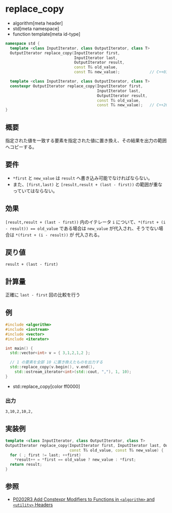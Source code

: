 # replace_copy
* algorithm[meta header]
* std[meta namespace]
* function template[meta id-type]

```cpp
namespace std {
  template <class InputIterator, class OutputIterator, class T>
  OutputIterator replace_copy(InputIterator first,
                              InputIterator last,
                              OutputIterator result,
                              const T& old_value,
                              const T& new_value);             // C++03

  template <class InputIterator, class OutputIterator, class T>
  constexpr OutputIterator replace_copy(InputIterator first,
                                        InputIterator last,
                                        OutputIterator result,
                                        const T& old_value,
                                        const T& new_value);   // C++20
}
```

## 概要
指定された値を一致する要素を指定された値に置き換え、その結果を出力の範囲へコピーする。


## 要件
- `*first` と `new_value` は `result` へ書き込み可能でなければならない。
- また、`[first,last)` と `[result,result + (last - first))` の範囲が重なっていてはならない。


## 効果
`[result,result + (last - first))` 内のイテレータ `i` について、`*(first + (i - result)) == old_value` である場合は `new_value` が代入され、そうでない場合は `*(first + (i - result))` が 代入される。


## 戻り値
`result + (last - first)`


## 計算量
正確に `last - first` 回の比較を行う


## 例
```cpp example
#include <algorithm>
#include <iostream>
#include <vector>
#include <iterator>

int main() {
  std::vector<int> v = { 3,1,2,1,2 };

  // 1 の要素を全部 10 に置き換えたものを出力する
  std::replace_copy(v.begin(), v.end(),
    std::ostream_iterator<int>(std::cout, ","), 1, 10);
}
```
* std::replace_copy[color ff0000]

### 出力
```
3,10,2,10,2,
```


## 実装例
```cpp
template <class InputIterator, class OutputIterator, class T>
OutputIterator replace_copy(InputIterator first, InputIterator last, OutputIterator result,
                            const T& old_value, const T& new_value) {
  for ( ; first != last; ++first)
    *result++ = *first == old_value ? new_value : *first;
  return result;
}
```


## 参照
- [P0202R3 Add Constexpr Modifiers to Functions in `<algorithm>` and `<utility>` Headers](http://www.open-std.org/jtc1/sc22/wg21/docs/papers/2017/p0202r3.html)
